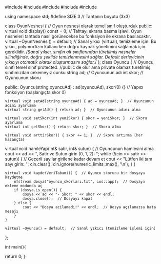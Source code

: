 #include <iostream>
#include <vector>
#include <string>
#include <fstream>
#include <cstdlib>

using namespace std;
#define SIZE 3 // Tahtanın boyutu (3x3)

class OyunNesnesi {  // Oyun nesnesi olarak temel sınıf oluşturduk
public:
    virtual void display() const = 0;  // Tahtayı ekrana basma işlevi. Oyun nesneleri tahtada nasıl görünecekse bu fonksiyon ile ekrana basılacaktır.
    virtual ~OyunNesnesi() = default;  // Sanal yıkıcı (virtual), temizleme için. Bu yıkıcı, polymorfizm kullanırken doğru kaynak yönetimini sağlamak için gereklidir.
    /*Sanal yıkıcı, sınıfın alt sınıflarından türetilmiş nesneler silindiğinde,
     doğru şekilde temizlenmesini sağlar. Default derleyicinin
     yıkıcıyı otomatik olarak oluşturmasını sağlar.*/
};
class Oyuncu {  // Oyuncu sınıfı temel sınıf
protected:  //public de olur ama private olamaz turetilmiş sınıfımızdan cekemeyiz cunku
    string ad;  // Oyuncunun adı
    int skor;  // Oyuncunun skoru

public:
    Oyuncu(string oyuncuAd) : ad(oyuncuAd), skor(0) {}  // Yapıcı fonksiyon (başlangıçta skor 0)

    virtual void setAd(string oyuncuAd) { ad = oyuncuAd; }  // Oyuncunun adını ayarlama
    virtual string getAd() { return ad; }  // Oyuncunun adını alma

    virtual void setSkor(int yeniSkor) { skor = yeniSkor; }  // Skoru ayarlama
    virtual int getSkor() { return skor; }  // Skoru alma

    virtual void arttirSkor() { skor += 1; }  // Skoru artırma (her kazançta)

virtual void hamleYap(int& satir, int& sutun) {  // Oyuncunun hamlesini alma
        cout << ad << ", Satir ve Sutun girin (0, 1, 2): ";
        while (!(cin >> satir >> sutun)) {  // Geçerli sayılar girilene kadar devam et
            cout << "Lütfen iki tam sayı girin: ";
            cin.clear();
            cin.ignore(numeric_limits<streamsize>::max(), '\n');
        }
    }

    virtual void kaydetVeriTabani() {  // Oyuncu skorunu bir dosyaya kaydetme
        ofstream dosya("oyuncu_skorları.txt", ios::app);  // Dosyaya ekleme modunda aç
        if (dosya.is_open()) {
            dosya << ad << "- Skor: " << skor << endl;
            dosya.close();  // Dosyayı kapat
        } else {
            cout << "Dosya acilamadi!" << endl;  // Dosya açılamazsa hata mesajı
        }
    }

    virtual ~Oyuncu() = default;  // Sanal yıkıcı (temizleme işlemi için)
};


int main(){






return 0;
}
